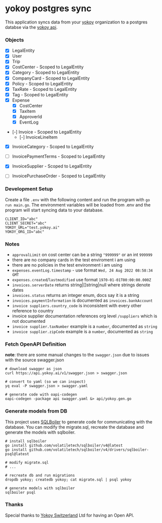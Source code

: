 # yokoy postgres sync

This application syncs data from your [yokoy](https://yokoy.io) organization to a postgres databse via the [yokoy api](https://docs.yokoy.ai/).

### Objects

- [x] LegalEntity
- [x] User
- [x] Trip
- [x] CostCenter - Scoped to LegalEntity
- [x] Category - Scoped to LegalEntity
- [x] CompanyCard - Scoped to LegalEntity
- [x] Policy - Scoped to LegalEntity
- [x] TaxRate - Scoped to LegalEntity
- [x] Tag - Scoped to LegalEntity
- [x] Expense
    - [x] CostCenter
    - [x] TaxItem
    - [x] ApproverId
    - [x] EventLog
- [-] Invoice - Scoped to LegalEntity
    - [-] InvoiceLineItem
- [x] InvoiceCategory - Scoped to LegalEntity
- [ ] InvoicePaymentTerms - Scoped to LegalEntity
- [x] InvoiceSupplier - Scoped to LegalEntity
- [ ] InvoicePurchaseOrder - Scoped to LegalEntity


### Development Setup

Create a file `.env` with the following content and run the program with `go run main.go`. The environment variables will be loaded from .env and the program will start syncing data to your database.

```
CLIENT_ID="abc"
CLIENT_SECRET="abc"
YOKOY_URL="test.yokoy.ai"
YOKOY_ORG_ID="abc"
```

### Notes
- `approvalLimit` on cost center can be a string `"999999"` or an int `999999`
- there are no company cards in the test enviroment i am using
- there are no policies in the test environment i am using
- `expenses.eventLog.timestamp` - use format `Wed, 24 Aug 2022 08:58:34 GMT`
- `expenses.created`/`lastmodified` use format `1970-01-01T00:00:00.000Z`
- `invoices.serverDate` returns string|[]string|null where strings denote dates
- `invoices.status` returns an integer enum, docs say it is a string
- `invoices.paymentInformation` is documented as `invoices.bankAccount`
- `invoice suppliers.country_code` is inconsistent with every other reference to country
- invoice supplier documentation references org level `/suppliers` which is not documented
- `invoice supplier.taxNumber` example is a `number`, documented as `string`
- `invoice supplier.zipCode` example is a `number`, documented as `string`

### Fetch OpenAPI Definition

**note**: there are some manual changes to the `swagger.json` due to issues with
the source swagger.json

```
# download swagger as json
curl https://api.yokoy.ai/v1/swagger.json > swagger.json

# convert to yaml (so we can inspect)
yq eval -P swagger.json > swagger.yaml

# generate code with oapi-codegen
oapi-codegen -package api swagger.yaml &> api/yokoy.gen.go
```

### Generate models from DB

This project uses [SQLBoiler](https://github.com/volatiletech/sqlboiler) to
generate code for communicating with the database. You can modify the
migrate.sql, recreate the database and generate the models with sqlboiler.

```
# install sqlboiler
go install github.com/volatiletech/sqlboiler/v4@latest
go install github.com/volatiletech/sqlboiler/v4/drivers/sqlboiler-psql@latest

# modify migrate.sql
# ...

# recreate db and run migrations
dropdb yokoy; createdb yokoy; cat migrate.sql | psql yokoy

# generate models with sqlboiler
sqlboiler psql
```

### Thanks

Special thanks to [Yokoy Switzerland](https://yokoy.io) Ltd for having an Open API.
